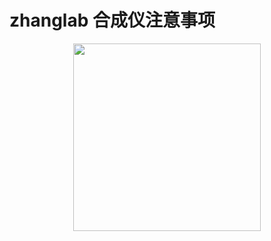 # zhanglab  合成仪注意事项

<div align=center>
<img src="https://github.com/zhanglab323/zhanglab-meeting/assets/65983489/e64befb8-3c98-4889-9cb8-a463aac824cf" width="300">
</div>
